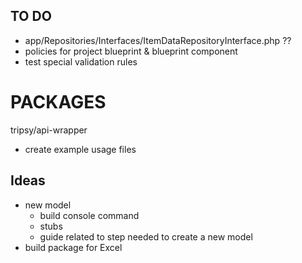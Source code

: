 ## TO DO
-  app/Repositories/Interfaces/ItemDataRepositoryInterface.php ??
- policies for project blueprint & blueprint component
- test special validation rules

# PACKAGES

tripsy/api-wrapper
  - create example usage files

## Ideas

- new model 
  - build console command 
  - stubs
  - guide related to step needed to create a new model
- build package for Excel
